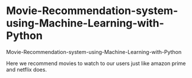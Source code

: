 # Movie-Recommendation-system-using-Machine-Learning-with-Python
Movie-Recommendation-system-using-Machine-Learning-with-Python

Here we recommend movies to watch to our users just like amazon prime and netflix does. 
